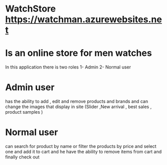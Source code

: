 # WatchStore  https://watchman.azurewebsites.net
# Is an online store for men watches 
In this application there is two roles
  1- Admin
  2- Normal user
# Admin user
has the ability to add , edit and remove products and brands 
and can change the images that display in site (Slider ,New arrival , best sales , product samples )
# Normal user 
can search for product by name or filter the products by price and select one and add it to cart 
and he have the ability to remove items from cart and finally check out

